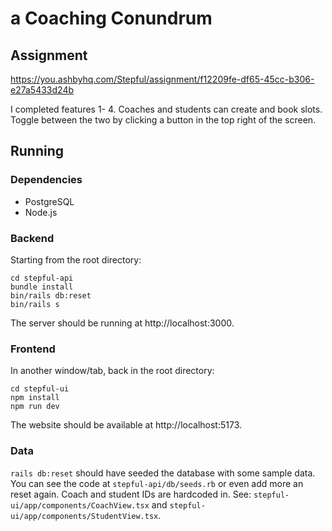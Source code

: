 # a Coaching Conundrum

## Assignment

https://you.ashbyhq.com/Stepful/assignment/f12209fe-df65-45cc-b306-e27a5433d24b

I completed features 1- 4. Coaches and students can create and book slots.
Toggle between the two by clicking a button in the top right of the screen.

## Running

### Dependencies

- PostgreSQL
- Node.js

### Backend

Starting from the root directory:

```
cd stepful-api
bundle install
bin/rails db:reset
bin/rails s
```

The server should be running at http://localhost:3000.

### Frontend

In another window/tab, back in the root directory:

```
cd stepful-ui
npm install
npm run dev
```

The website should be available at http://localhost:5173.

### Data

`rails db:reset` should have seeded the database with some sample data. You can
see the code at `stepful-api/db/seeds.rb` or even add more an reset again. Coach
and student IDs are hardcoded in. See: `stepful-ui/app/components/CoachView.tsx`
and `stepful-ui/app/components/StudentView.tsx`.

